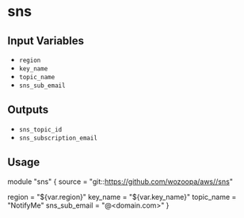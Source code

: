 sns
===


Input Variables
---------------
- `region`
- `key_name`
- `topic_name`
- `sns_sub_email`

Outputs
-------
- `sns_topic_id`
- `sns_subscription_email`

Usage
-----

module "sns" {
  source        = "git::https://github.com/wozoopa/aws//sns"

  region        = "${var.region}"
  key_name      = "${var.key_name}"
  topic_name    = "NotifyMe"
  sns_sub_email = "<someone>@<domain.com>"
}
